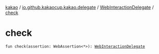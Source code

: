 [kakao](../../index.md) / [io.github.kakaocup.kakao.delegate](../index.md) / [WebInteractionDelegate](index.md) / [check](./check.md)

# check

`fun check(assertion: WebAssertion<*>): `[`WebInteractionDelegate`](index.md)